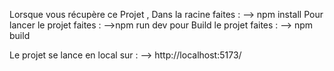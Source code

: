 Lorsque vous récupère ce Projet , Dans la racine faites :
--> npm install
Pour lancer le projet faites :
-->npm run dev
pour Build le projet faites :
--> npm build

Le projet se lance en local sur :
--> http://localhost:5173/
